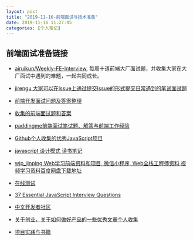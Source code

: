 ```yaml
---
layout: post
title: "2019-11-16-前端面试与技术准备"
date: 2019-11-16 11:27:05
categories: [个人笔记]
---
```


前端面试准备链接  
----------------

- [airuikun/Weekly-FE-Interview](https://github.com/airuikun/Weekly-FE-Interview), 每周十道前端大厂面试题，并收集大家在大厂面试中遇到的难题，一起共同成长。  

- [jirengu 大家可以在Issue上通过提交Issue的形式提交日常遇到的笔试面试题](https://github.com/jirengu/frontend-interview/issues)  

- [前端开发面试问题及答案整理](https://github.com/bearofbear/Front-end-questions-to-the-interview-stage-master)  

- [收集的前端面试题和答案](https://github.com/qiu-deqing/FE-interview)  

- [paddingme前端面试笔试题、解答与前端工作经验](https://github.com/paddingme/Front-end-Web-Development-Interview-Question)  

- [Github个人收集的优秀JavaScript项目](https://github.com/Daiyichen/Front-end-tutorial/blob/master/project.md)  

- [javascript 设计模式 读书笔记](https://github.com/maxlxq/interview)  

- [wjp_jinping Web学习前端资料和项目, 微信小程序, Web全栈工程师资料,视频学习资料百度网盘下载地址](https://github.com/wjp2018/vuecss) 

- [在线测试](http://davidshariff.com/quiz/)  
- [37 Essential JavaScript Interview Questions](https://www.toptal.com/javascript/interview-questions)  

- [中文开发者社区](https://segmentfault.com/u/trigkit4)  

- [关于创业，关于如何做好产品的一些优秀文章个人收集](https://github.com/hustbill/awesome-product-thought)  

- [项目实践与书籍](https://github.com/hustbill/studyFiles)  
